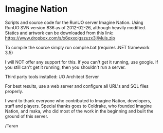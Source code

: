 Imagine Nation
=============

Scripts and source code for the RunUO server Imagine Nation. 
Using RunUO SVN version 836 as of 2012-02-26, although heavily modified.
Statics and artwork can be downloaded from this link: https://www.dropbox.com/s/x6qxxoigszuzx3j/Muls.zip

To compile the source simply run compile.bat (requires .NET framework 3.5)

I will NOT offer any support for this. If you can't get it running, use google.
If you still can't get it running, then you shouldn't run a server.

Third party tools installed:
UO Architect Server

For best results, use a web server and configure all URL's and SQL files properly.

I want to thank everyone who contributed to Imagine Nation, developers, staff and players.
Special thanks goes to Coldrake, who founded Imagine Nation, and maka, who did most
of the work in the beginning and built the ground of this server.

/Taran
